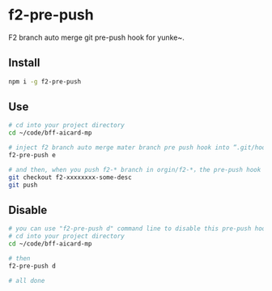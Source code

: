 # f2-pre-push
F2 branch auto merge git pre-push hook for yunke~.

## Install
```bash
npm i -g f2-pre-push
```

## Use
```bash
# cd into your project directory
cd ~/code/bff-aicard-mp

# inject f2 branch auto merge mater branch pre push hook into “.git/hooks/pre-push”
f2-pre-push e

# and then, when you push f2-* branch in orgin/f2-*，the pre-push hook will fetch origin/master branch and merge the lastest master into your current f2 branch
git checkout f2-xxxxxxxx-some-desc
git push
```

## Disable
```bash
# you can use "f2-pre-push d" command line to disable this pre-push hook at any time.
# cd into your project directory
cd ~/code/bff-aicard-mp

# then
f2-pre-push d

# all done
```
